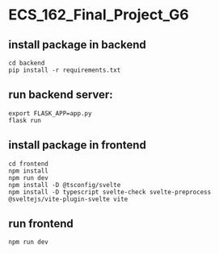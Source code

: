 # ECS_162_Final_Project_G6


## install package in backend
```
cd backend
pip install -r requirements.txt
```

## run backend server:
```
export FLASK_APP=app.py
flask run
```

## install package in frontend
```
cd frontend
npm install
npm run dev
npm install -D @tsconfig/svelte
npm install -D typescript svelte-check svelte-preprocess @sveltejs/vite-plugin-svelte vite
```
## run frontend 

```
npm run dev
```
